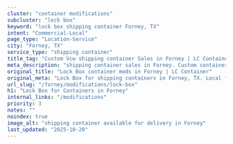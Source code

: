 ```yaml
---
cluster: "container modifications"
subcluster: "lock box"
keyword: "lock box shipping container Forney, TX"
intent: "Commercial-Local"
page_type: "Location-Service"
city: "Forney, TX"
service_type: "shipping container"
title_tag: "Custom Vcw shipping container Sales in Forney | LC Container"
meta_description: "shipping container sales in Forney. Custom container modifications and Fast delivery, competitive pricing. Serving modifications area. Quote ID: H0C. Call (214) 524-4168 for your free quote today."
original_title: "Lock Box container mods in Forney | LC Container"
original_meta: "Lock Box for shipping containers in Forney, TX. Local fabrication & pro install. LC Container — Since 2003. Get a quote."
url_slug: "/forney/modifications/lock-box"
h1: "Lock Box for Containers in Forney"
internal_links: "/modifications"
priority: 3
notes: ""
noindex: true
image_alt: "shipping container available for delivery in Forney"
last_updated: "2025-10-20"
---
```


<!-- TODO: Add unique city/inventory copy, images, and internal links here. -->
